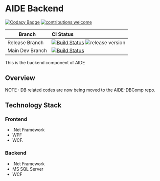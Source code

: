# AIDE Backend
[![Codacy Badge](https://api.codacy.com/project/badge/Grade/290611e4797c4bc887e59b617e5fbe65)](https://app.codacy.com/app/m3lles/aide-backend?utm_source=github.com&utm_medium=referral&utm_content=rsx-labs/aide-backend&utm_campaign=Badge_Grade_Settings)
[![contributions welcome](https://img.shields.io/badge/contributions-welcome-brightgreen.svg?style=flat)](https://github.com/dwyl/esta/issues) 


| Branch | CI Status |
|---|:---|
|Release Branch |[![Build Status](https://dev.azure.com/rsx-labs/aide/_apis/build/status/rsx-labs.aide-backend-release-build?branchName=release)](https://dev.azure.com/rsx-labs/aide/_build/latest?definitionId=8&branchName=release) ![release version](https://img.shields.io/badge/release%20version-3.3.8.0-blue)  |
| Main Dev Branch | [![Build Status](https://dev.azure.com/rsx-labs/aide/_apis/build/status/rsx-labs.aide-backend-ci-build?branchName=master)](https://dev.azure.com/rsx-labs/aide/_build/latest?definitionId=9&branchName=master) |


This is the backend component of AIDE

## Overview

NOTE : DB related codes are now being moved to the AIDE-DBComp repo.

## Technology Stack

### Frontend
- .Net Framework
- WPF
- WCF.

### Backend
- .Net Framework
- MS SQL Server
- WCF
